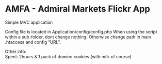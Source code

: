 # AMFA - Admiral Markets Flickr App
Simple MVC application

Config file is located in Application/config/config.php
When using the script within a sub-folder, dont change nothing.
Otherwise change path in main .htaccess and config "URL".

Other info:<br>
Spent: 2hours & 1 pack of domino cookies (with milk of course)
